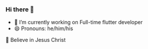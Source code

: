 ### Hi there 👋

- 🔭 I’m currently working on Full-time flutter developer
- 😄 Pronouns: he/him/his

💛 Believe in Jesus Christ
